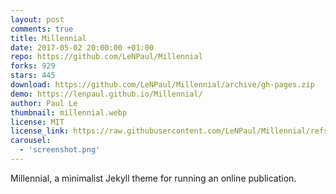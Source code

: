 ```yaml
---
layout: post
comments: true
title: Millennial
date: 2017-05-02 20:00:00 +01:00
repo: https://github.com/LeNPaul/Millennial
forks: 929
stars: 445
download: https://github.com/LeNPaul/Millennial/archive/gh-pages.zip
demo: https://lenpaul.github.io/Millennial/
author: Paul Le
thumbnail: millennial.webp
license: MIT
license_link: https://raw.githubusercontent.com/LeNPaul/Millennial/refs/heads/gh-pages/LICENSE.md
carousel:
  - 'screenshot.png'
---
```


Millennial, a minimalist Jekyll theme for running an online publication.
